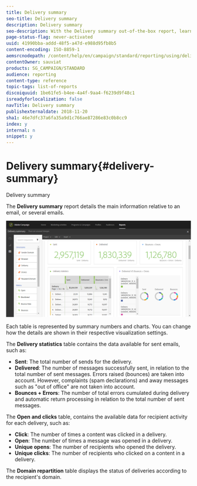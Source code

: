 ```yaml
---
title: Delivery summary
seo-title: Delivery summary
description: Delivery summary
seo-description: With the Delivery summary out-of-the-box report, learn about your deliveries statistics, such as number of sends, bounces and opens.
page-status-flag: never-activated
uuid: 41990bba-addd-48f5-a47d-e988d95fb8b5
content-encoding: ISO-8859-1
aemsrcnodepath: /content/help/en/campaign/standard/reporting/using/delivery-summary
contentOwner: sauviat
products: SG_CAMPAIGN/STANDARD
audience: reporting
content-type: reference
topic-tags: list-of-reports
discoiquuid: 1be61fe5-b4ee-4a4f-9aa4-f6239d9f48c1
isreadyforlocalization: false
navTitle: Delivery summary
publishexternaldate: 2018-11-20
sha1: 46e7dfc37a6fa35a9d1c766ae87286e83c0b8cc9
index: y
internal: n
snippet: y
---
```


# Delivery summary{#delivery-summary}

Delivery summary

The **Delivery summary** report details the main information relative to an email, or several emails.

![](assets/campaign_reports_1.png)

Each table is represented by summary numbers and charts. You can change how the details are shown in their respective visualization settings.

The **Delivery statistics** table contains the data available for sent emails, such as:

* **Sent**: The total number of sends for the delivery.
* **Delivered**: The number of messages successfully sent, in relation to the total number of sent messages. Errors raised (bounces) are taken into account. However, complaints (spam declarations) and away messages such as "out of office" are not taken into account.
* **Bounces + Errors**: The number of total errors cumulated during delivery and automatic return processing in relation to the total number of sent messages.

The **Open and clicks** table, contains the available data for recipient activity for each delivery, such as:

* **Click**: The number of times a content was clicked in a delivery.
* **Open**: The number of times a message was opened in a delivery.
* **Unique opens**: The number of recipients who opened the delivery.
* **Unique clicks**: The number of recipients who clicked on a content in a delivery.

The **Domain repartition** table displays the status of deliveries according to the recipient's domain.

